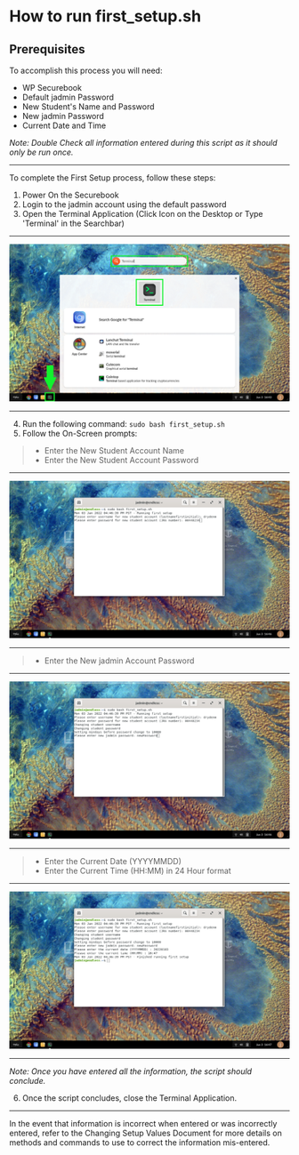 # How to run first_setup.sh

## Prerequisites

To accomplish this process you will need:
- WP Securebook
- Default jadmin Password
- New Student's Name and Password
- New jadmin Password
- Current Date and Time

*Note: Double Check all information entered during this script as it should only be run once.* 

---

To complete the First Setup process, follow these steps:

1. Power On the Securebook
2. Login to the jadmin account using the default password
3. Open the Terminal Application (Click Icon on the Desktop or Type 'Terminal' in the Searchbar)

---

![01_FSetupTerminal.png](../_resources/01_FSetupTerminal-1.png)

---

4. Run the following command:
	`sudo bash first_setup.sh`
5. Follow the On-Screen prompts:
> - Enter the New Student Account Name
> - Enter the New Student Account Password

---

![02_FSetup_Student.png](../_resources/02_FSetup_Student.png)

---

> - Enter the New jadmin Account Password

---

![03_FSetup_jadmin.png](../_resources/03_FSetup_jadmin.png)

---

> - Enter the Current Date (YYYYMMDD)
> - Enter the Current Time (HH:MM) in 24 Hour format

---

![04_FSetup_DateTime.png](../_resources/04_FSetup_DateTime.png)

---

*Note: Once you have entered all the information, the script should conclude.*

6. Once the script concludes, close the Terminal Application.

---

In the event that information is incorrect when entered or was incorrectly entered, refer to the Changing Setup Values Document for more details on methods and commands to use to correct the information mis-entered.
